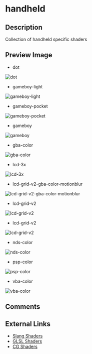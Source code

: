 # handheld

## Description
Collection of handheld specific shaders

## Preview Image
* dot

![dot](images/handheld/dot.png)

* gameboy-light

![gameboy-light](images/handheld/gameboy-light.png)

* gameboy-pocket

![gameboy-pocket](images/handheld/gameboy-pocket.png)

* gameboy

![gameboy](images/handheld/gameboy.png)

* gba-color

![gba-color](images/handheld/gba-color.png)

* lcd-3x

![lcd-3x](images/handheld/lcd-3x.png)

* lcd-grid-v2-gba-color-motionblur

![lcd-grid-v2-gba-color-motionblur](images/handheld/lcd-grid-v2-gba-color-motionblur.png)

* lcd-grid-v2

![lcd-grid-v2](images/handheld/lcd-grid-v2.png)

* lcd-grid-v2

![lcd-grid-v2](images/handheld/lcd-grid-v2.png)

* nds-color

![nds-color](images/handheld/nds-color.png)

* psp-color

![psp-color](images/handheld/psp-color.png)

* vba-color

![vba-color](images/handheld/vba-color.png)


## Comments

## External Links

* [Slang Shaders](https://github.com/libretro/slang-shaders)
* [GLSL Shaders](https://github.com/libretro/glsl-shaders)  
* [CG Shaders](https://github.com/libretro/common-shaders)
